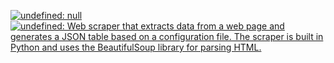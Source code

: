 <a href="https://github.com/indexr/undefined"><img src="https://raw.githubusercontent.com/indexr/indexr/main/assets/undefined.svg" alt="undefined: null"></a>
<a href="https://github.com/class-scraper/undefined"><img src="https://raw.githubusercontent.com/class-scraper/class-scraper/main/assets/undefined.svg" alt="undefined: Web scraper that extracts data from a web page and generates a JSON table based on a configuration file. The scraper is built in Python and uses the BeautifulSoup library for parsing HTML."></a>
